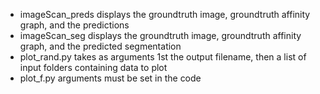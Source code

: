 - imageScan_preds displays the groundtruth image, groundtruth affinity graph, and the predictions
- imageScan_seg displays the groundtruth image, groundtruth affinity graph, and the predicted segmentation
- plot_rand.py takes as arguments 1st the output filename, then a list of input folders containing data to plot
- plot_f.py arguments must be set in the code
